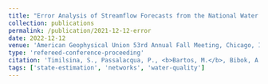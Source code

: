 ```yaml
---
title: "Error Analysis of Streamflow Forecasts from the National Water Model and Validation of Data Assimilation Approach"
collection: publications
permalink: /publication/2021-12-12-error
date: 2022-12-12
venue: 'American Geophysical Union 53rd Annual Fall Meeting, Chicago, IL.'
type: 'refereed-conference-proceeding'
citation: 'Timilsina, S., Passalacqua, P., <b>Bartos, M.</b>, Bibok, A., Maidment, D. (2022). <i>Error Analysis of Streamflow Forecasts from the National Water Model and Validation of Data Assimilation Approach</i>. American Geophysical Union 53rd Annual Fall Meeting, Chicago, IL. [Poster]'
tags: ['state-estimation', 'networks', 'water-quality']
---
```

